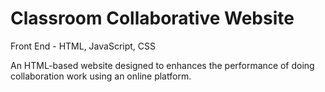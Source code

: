 # Classroom Collaborative Website

Front End - HTML, JavaScript, CSS

An HTML-based website designed to enhances the performance of doing collaboration work using an online platform.

